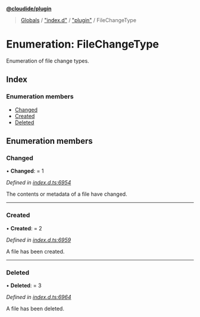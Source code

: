 **[@cloudide/plugin](../README.md)**

> [Globals](../README.md) / ["index.d"](../modules/_index_d_.md) / ["plugin"](../modules/_index_d_._plugin_.md) / FileChangeType

# Enumeration: FileChangeType

Enumeration of file change types.

## Index

### Enumeration members

* [Changed](_index_d_._plugin_.filechangetype.md#changed)
* [Created](_index_d_._plugin_.filechangetype.md#created)
* [Deleted](_index_d_._plugin_.filechangetype.md#deleted)

## Enumeration members

### Changed

•  **Changed**:  = 1

*Defined in [index.d.ts:6954](https://github.com/shuyaqian/cloudide-plugin-api/blob/9d985be/index.d.ts#L6954)*

The contents or metadata of a file have changed.

___

### Created

•  **Created**:  = 2

*Defined in [index.d.ts:6959](https://github.com/shuyaqian/cloudide-plugin-api/blob/9d985be/index.d.ts#L6959)*

A file has been created.

___

### Deleted

•  **Deleted**:  = 3

*Defined in [index.d.ts:6964](https://github.com/shuyaqian/cloudide-plugin-api/blob/9d985be/index.d.ts#L6964)*

A file has been deleted.
